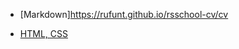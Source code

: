 - [Markdown]https://rufunt.github.io/rsschool-cv/cv

- [HTML, CSS](https://rufunt.github.io/rsschool-cv/)
